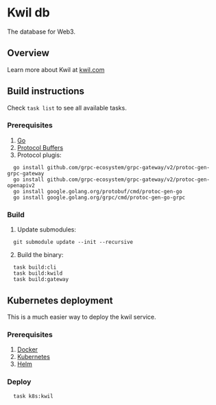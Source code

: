 # Kwil db
The database for Web3.

## Overview
Learn more about Kwil at [kwil.com](https://kwil.com)

## Build instructions

Check `task list` to see all available tasks.

### Prerequisites
1. [Go](https://golang.org/doc/install)
2. [Protocol Buffers](https://developers.google.com/protocol-buffers/docs/gotutorial)
3. Protocol plugis:
```
  go install github.com/grpc-ecosystem/grpc-gateway/v2/protoc-gen-grpc-gateway
  go install github.com/grpc-ecosystem/grpc-gateway/v2/protoc-gen-openapiv2
  go install google.golang.org/protobuf/cmd/protoc-gen-go
  go install google.golang.org/grpc/cmd/protoc-gen-go-grpc
```

### Build
1. Update submodules:
```
  git submodule update --init --recursive
```
2. Build the binary:
```
  task build:cli
  task build:kwild
  task build:gateway
```

## Kubernetes deployment
This is a much easier way to deploy the kwil service.

### Prerequisites
1. [Docker](https://docs.docker.com/get-docker/)
2. [Kubernetes](https://kubernetes.io/docs/setup/)
3. [Helm](https://helm.sh/docs/intro/install/)

### Deploy
```
  task k8s:kwil
```
